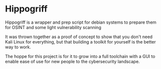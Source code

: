 # Hippogriff
Hippogriff is a wrapper and prep script for debian systems to prepare them for OSINT and some light vulnerability scanning

It was thrown together as a proof of concept to show that you don't need Kali Linux for everything, but that building a toolkit for yourself is the better way to work.


The hoppe for this project is for it to grow into a full toolchain with a GUI to enable ease of use for new people to the cybersecurity landscape.
